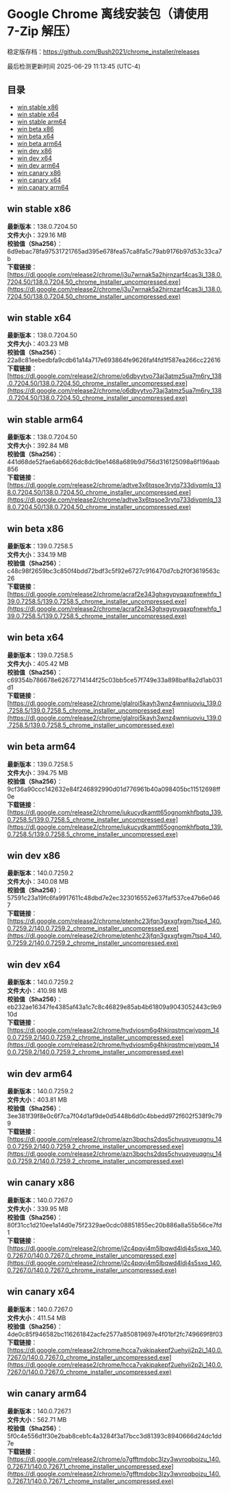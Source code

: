 # Google Chrome 离线安装包（请使用 7-Zip 解压）
稳定版存档：<https://github.com/Bush2021/chrome_installer/releases>

最后检测更新时间
2025-06-29 11:13:45 (UTC-4)

## 目录
* [win stable x86](https://github.com/Bush2021/chrome_installer?tab=readme-ov-file#win-stable-x86)
* [win stable x64](https://github.com/Bush2021/chrome_installer?tab=readme-ov-file#win-stable-x64)
* [win stable arm64](https://github.com/Bush2021/chrome_installer?tab=readme-ov-file#win-stable-arm64)
* [win beta x86](https://github.com/Bush2021/chrome_installer?tab=readme-ov-file#win-beta-x86)
* [win beta x64](https://github.com/Bush2021/chrome_installer?tab=readme-ov-file#win-beta-x64)
* [win beta arm64](https://github.com/Bush2021/chrome_installer?tab=readme-ov-file#win-beta-arm64)
* [win dev x86](https://github.com/Bush2021/chrome_installer?tab=readme-ov-file#win-dev-x86)
* [win dev x64](https://github.com/Bush2021/chrome_installer?tab=readme-ov-file#win-dev-x64)
* [win dev arm64](https://github.com/Bush2021/chrome_installer?tab=readme-ov-file#win-dev-arm64)
* [win canary x86](https://github.com/Bush2021/chrome_installer?tab=readme-ov-file#win-canary-x86)
* [win canary x64](https://github.com/Bush2021/chrome_installer?tab=readme-ov-file#win-canary-x64)
* [win canary arm64](https://github.com/Bush2021/chrome_installer?tab=readme-ov-file#win-canary-arm64)

## win stable x86
**最新版本**：138.0.7204.50  
**文件大小**：329.16 MB  
**校验值（Sha256）**：6d9ebac78fa97531721765ad395e678fea57ca8fa5c79ab9176b97d53c33ca7b  
**下载链接**：[https://dl.google.com/release2/chrome/j3u7wrnak5a2hjrnzarf4cas3i_138.0.7204.50/138.0.7204.50_chrome_installer_uncompressed.exe](https://dl.google.com/release2/chrome/j3u7wrnak5a2hjrnzarf4cas3i_138.0.7204.50/138.0.7204.50_chrome_installer_uncompressed.exe)  

## win stable x64
**最新版本**：138.0.7204.50  
**文件大小**：403.23 MB  
**校验值（Sha256）**：22a8c81eebedbfa9cdb61a14a717e693864fe9626faf4fd1f587ea266cc22616  
**下载链接**：[https://dl.google.com/release2/chrome/o6dbyytvo73aj3atmz5ua7m6ry_138.0.7204.50/138.0.7204.50_chrome_installer_uncompressed.exe](https://dl.google.com/release2/chrome/o6dbyytvo73aj3atmz5ua7m6ry_138.0.7204.50/138.0.7204.50_chrome_installer_uncompressed.exe)  

## win stable arm64
**最新版本**：138.0.7204.50  
**文件大小**：392.84 MB  
**校验值（Sha256）**：441d68de52fae6ab6626dc8dc9be1468a689b9d756d316125098a6f196aab856  
**下载链接**：[https://dl.google.com/release2/chrome/adtve3x6tqsoe3rytq733divpmlq_138.0.7204.50/138.0.7204.50_chrome_installer_uncompressed.exe](https://dl.google.com/release2/chrome/adtve3x6tqsoe3rytq733divpmlq_138.0.7204.50/138.0.7204.50_chrome_installer_uncompressed.exe)  

## win beta x86
**最新版本**：139.0.7258.5  
**文件大小**：334.19 MB  
**校验值（Sha256）**：c48c98f2659bc3c850f4bdd72bdf3c5f92e6727c916470d7cb2f0f3619563c26  
**下载链接**：[https://dl.google.com/release2/chrome/acraf2e343ghxgypyqaxpfnewhfq_139.0.7258.5/139.0.7258.5_chrome_installer_uncompressed.exe](https://dl.google.com/release2/chrome/acraf2e343ghxgypyqaxpfnewhfq_139.0.7258.5/139.0.7258.5_chrome_installer_uncompressed.exe)  

## win beta x64
**最新版本**：139.0.7258.5  
**文件大小**：405.42 MB  
**校验值（Sha256）**：c69354b786678e62672714144f25c03bb5ce57f749e33a898baf8a2d1ab031d1  
**下载链接**：[https://dl.google.com/release2/chrome/glalroi5kayh3wnz4wnniuoviu_139.0.7258.5/139.0.7258.5_chrome_installer_uncompressed.exe](https://dl.google.com/release2/chrome/glalroi5kayh3wnz4wnniuoviu_139.0.7258.5/139.0.7258.5_chrome_installer_uncompressed.exe)  

## win beta arm64
**最新版本**：139.0.7258.5  
**文件大小**：394.75 MB  
**校验值（Sha256）**：9cf36a90ccc142632e84f246892990d01d776961b40a098405bc11512698ff0e  
**下载链接**：[https://dl.google.com/release2/chrome/iukucydkamtt65ognomkhfbqtq_139.0.7258.5/139.0.7258.5_chrome_installer_uncompressed.exe](https://dl.google.com/release2/chrome/iukucydkamtt65ognomkhfbqtq_139.0.7258.5/139.0.7258.5_chrome_installer_uncompressed.exe)  

## win dev x86
**最新版本**：140.0.7259.2  
**文件大小**：340.08 MB  
**校验值（Sha256）**：57591c23a19fc6fa9917611c48dbd7e2ec323016552e637faf537ce47b6e0467  
**下载链接**：[https://dl.google.com/release2/chrome/ptenhc23jfqn3gxxgfxgm7tsp4_140.0.7259.2/140.0.7259.2_chrome_installer_uncompressed.exe](https://dl.google.com/release2/chrome/ptenhc23jfqn3gxxgfxgm7tsp4_140.0.7259.2/140.0.7259.2_chrome_installer_uncompressed.exe)  

## win dev x64
**最新版本**：140.0.7259.2  
**文件大小**：410.98 MB  
**校验值（Sha256）**：eb232ae16347fe4385af43a1c7c8c46829e85ab4b61809a9043052443c9b910d  
**下载链接**：[https://dl.google.com/release2/chrome/hydviosm6g4hkjrqstmcwjypqm_140.0.7259.2/140.0.7259.2_chrome_installer_uncompressed.exe](https://dl.google.com/release2/chrome/hydviosm6g4hkjrqstmcwjypqm_140.0.7259.2/140.0.7259.2_chrome_installer_uncompressed.exe)  

## win dev arm64
**最新版本**：140.0.7259.2  
**文件大小**：403.81 MB  
**校验值（Sha256）**：3ee381f39f8e0c6f7ca7f04d1af9de0d5448b6d0c4bbedd972f602f538f9c799  
**下载链接**：[https://dl.google.com/release2/chrome/azn3bqchs2dqs5chvuqyeuqgnu_140.0.7259.2/140.0.7259.2_chrome_installer_uncompressed.exe](https://dl.google.com/release2/chrome/azn3bqchs2dqs5chvuqyeuqgnu_140.0.7259.2/140.0.7259.2_chrome_installer_uncompressed.exe)  

## win canary x86
**最新版本**：140.0.7267.0  
**文件大小**：339.95 MB  
**校验值（Sha256）**：80f31cc1d210ee1a14d0e75f2329ae0cdc08851855ec20b886a8a55b56ce7fd1  
**下载链接**：[https://dl.google.com/release2/chrome/j2c4pqvi4m5lbqwd4ldj4s5sxq_140.0.7267.0/140.0.7267.0_chrome_installer_uncompressed.exe](https://dl.google.com/release2/chrome/j2c4pqvi4m5lbqwd4ldj4s5sxq_140.0.7267.0/140.0.7267.0_chrome_installer_uncompressed.exe)  

## win canary x64
**最新版本**：140.0.7267.0  
**文件大小**：411.54 MB  
**校验值（Sha256）**：4de0c85f946582bc116261842acfe2577a850819697e4f01bf2fc749669f8f03  
**下载链接**：[https://dl.google.com/release2/chrome/hcca7vakipakepf2uehyij2p2i_140.0.7267.0/140.0.7267.0_chrome_installer_uncompressed.exe](https://dl.google.com/release2/chrome/hcca7vakipakepf2uehyij2p2i_140.0.7267.0/140.0.7267.0_chrome_installer_uncompressed.exe)  

## win canary arm64
**最新版本**：140.0.7267.1  
**文件大小**：562.71 MB  
**校验值（Sha256）**：5f0c4e556d1f30e2bab8ceb1c4a3284f3a17bcc3d81393c8940666d24dc1dd7e  
**下载链接**：[https://dl.google.com/release2/chrome/o7gfftmdobc3lzy3wvroqbojzu_140.0.7267.1/140.0.7267.1_chrome_installer_uncompressed.exe](https://dl.google.com/release2/chrome/o7gfftmdobc3lzy3wvroqbojzu_140.0.7267.1/140.0.7267.1_chrome_installer_uncompressed.exe)  

